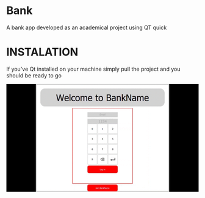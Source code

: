 # Bank
A bank app developed as an academical project using QT quick

# INSTALATION
If you've Qt installed on your machine simply pull the project and you should be ready to go

![](https://github.com/Szafa99/Bank/blob/master/images/Bank.gif)
